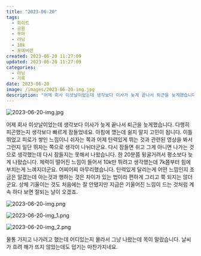 ```yaml
---
title: "2023-06-20"
tags:
  - 화이트
  - 공원
  - 푸마
  - 러닝
  - 10k
  - 포에버런
created: 2023-06-20 11:27:09
updated: 2023-06-20 11:27:09
categories:
  - 러닝
  - 기록
date: 2023-06-20
image: /images/2023-06-20-img.jpg
description: "어제 회사 이삿날이었는데 생각보다 이사가 늦게 끝나서 퇴근을 늦게했습니다. 다행히 피곤했는지 생각보다 빠르게 잠들었네요. 아침에 깼는데 쉴지 말지 고민이 됩니다. 이틀 뛰었고 피로가 쌓인 느낌이니 쉬자는 쪽과 어제 탄력있게 뛰는 것과 관련된 영상을 봐서 그런지 일단 뛰자는 쪽으로 생각이"
---
```


![2023-06-20-img.jpg](/images/2023-06-20-img.jpg)
 
 

어제 회사 이삿날이었는데 생각보다 이사가 늦게 끝나서 퇴근을 늦게했습니다. 다행히 피곤했는지 생각보다 빠르게 잠들었네요. 아침에 깼는데 쉴지 말지 고민이 됩니다. 이틀 뛰었고 피로가 쌓인 느낌이니 쉬자는 쪽과 어제 탄력있게 뛰는 것과 관련된 영상을 봐서 그런지 일단 뛰자는 쪽으로 생각이 나뉘더군요. 다시 잠들면 쉬고 그게 아니면 나가는 것으로 생각했는데 다시 잠들지는 못해서 나왔습니다. 한 20분쯤 뒹굴거려서 평소보다 늦게 나왔습니다.
체력이 떨어진 느낌이 들어서 10k만 뛰려고 생각했는데 7k쯤부터 힘에 부치는게 느껴지더군요. 어찌어찌 마무리했습니다.
탄력있게 달리는게 어떤 느낌인지 조금은 알겠는데 아는것과 행하는 것은 차이가 있는 법이라 편하게 그리고 쭉 되지는 않더군요. 상체 기울이는 것도 처음에는 잘 안됐지만 지금은 기울어진 느낌이 드는 것처럼 계속 하다 보면 잘되는 날이 오겠죠.

 
 ![2023-06-20-img.png](/images/2023-06-20-img.png)
 
 

 
 ![2023-06-20-img_1.png](/images/2023-06-20-img_1.png)
 
 

 
 ![2023-06-20-img_2.png](/images/2023-06-20-img_2.png)
 
 

물통 가지고 나가려고 했는데 어디있는지 몰라서 그냥 나왔는데 목이 말랐습니다.
날씨가 흐려 해가 뜨지 않았는데도 덥기는 마찬가지네요.

